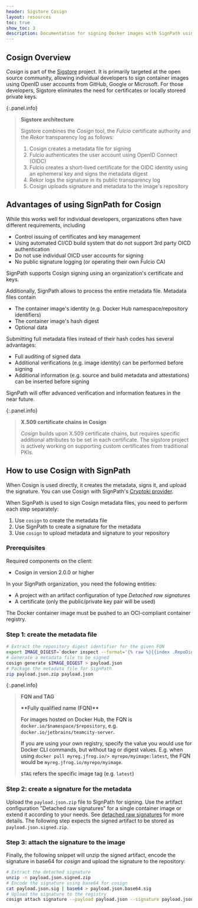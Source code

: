 ```yaml
---
header: Sigstore Cosign
layout: resources
toc: true
show_toc: 3
description: Documentation for signing Docker images with SignPath using Cosign
---
```


## Cosign Overview

_Cosign_ is part of the [Sigstore](https://www.sigstore.dev/) project. It is primarily targeted at the open source community, allowing individual developers to sign container images using OpenID user accounts from GitHub, Google or Microsoft. For those developers, Sigstore eliminates the need for certificates or locally storeed private keys.

{:.panel.info}
> **Sigstore architecture**
>
> Sigstore combines the _Cosign_ tool, the _Fulcio_ certificate authority and the _Rekor_ transparency log as follows:
>
> 1. Cosign creates a metadata file for signing
> 2. Fulcio authenticates the user account using OpenID Connect (OIDC)
> 3. Fulcio creates a short-lived certificate for the OIDC identity using an ephemeral key and signs the metadata digest
> 4. Rekor logs the signature in its public transparency log
> 5. Cosign uploads signature and metadata to the image's repository

## Advantages of using SignPath for Cosign

While this works well for individual developers, organizations often have different requirements, including

* Control issuing of certificates and key management
* Using automated CI/CD build system that do not support 3rd party OICD authentication
* Do not use individual OICD user accounts for signing
* No public signature logging (or operating their own Fulcio CA)

SignPath supports Cosign signing using an organization's certificate and keys.

Additionally, SignPath allows to process the entire metadata file. Metadata files contain

* The container image's identity (e.g. Docker Hub namespace/repository identifiers)
* The container image's hash digest
* Optional data

Submitting full metadata files instead of their hash codes has several advantages:

* Full auditing of signed data
* Additional verifications (e.g. image identity) can be performed before signing
* Additional information (e.g. source and build metadata and attestations) can be inserted before signing

SignPath will offer advanced verification and information features in the near future.

{:.panel.info}
> **X.509 certificate chains in Cosign**
>
> _Cosign_ builds upon X.509 certificate chains, but requires specific additional attributes to be set in each certificate. The sigstore project is actively working on supporting custom certificates from traditional PKIs.

## How to use Cosign with SignPath

When Cosign is used directly, it creates the metadata, signs it, and upload the signature. You can use Cosign with SignPath's [Cryptoki provider](/crypto-providers/cryptoki).

When SignPath is used to sign Cosign metadata files, you need to perform each step separately:

1. Use `cosign` to create the metadata file
2. Use SignPath to create a signature for the metadata 
3. Use `cosign` to upload metadata and signature to your repository

### Prerequisites

Required components on the client: 
* Cosign in version 2.0.0 or higher

In your SignPath organization, you need the following entities:
* A project with an artifact configuration of type _Detached raw signatures_
* A certificate (only the public/private key pair will be used)

The Docker container image must be pushed to an OCI-compliant container registry.

### Step 1: create the metadata file

~~~ bash
# Extract the repository digest identifier for the given FQN
export IMAGE_DIGEST=`docker inspect --format='{% raw %}{{index .RepoDigests 0}}{% endraw %}' "$FQN:$TAG"`
# Generate a metadata file to be signed
cosign generate $IMAGE_DIGEST > payload.json
# Package the metadata file for SignPath
zip payload.json.zip payload.json
~~~

{:.panel.info}
> **FQN and TAG**
>
> <a name="fqn"/> 
> **Fully qualified name (FQN)**
> 
> For images hosted on Docker Hub, the FQN is `docker.io/$namespace/$repository`, e.g. `docker.io/jetbrains/teamcity-server`. 
> 
> If you are using your own registry, specify the value you would use for Docker CLI commands, but without tag or digest values. E.g. when using `docker pull myreg.jfrog.io/> myrepo/myimage:latest`, the FQN would be `myreg.jfrog.io/myrepo/myimage`.
> 
> 
> `$TAG` refers the specific image tag (e.g. `latest`)

### Step 2: create a signature for the metadata

Upload the `payload.json.zip` file to SignPath for signing. Use the artifact configuration "Detached raw signatures" for a single container image or extend it according to your needs. See [detached raw signatures](/artifact-configuration/reference#create-raw-signature) for more details. The following step expects the signed artifact to be stored as `payload.json.signed.zip`.

### Step 3: attach the signature to the image

Finally, the following snippet will unzip the signed artifact, encode the signature in base64 for _cosign_ and upload the signature to the repository:

~~~ bash
# Extract the detached signature
unzip -n payload.json.signed.zip
# Encode the signature using base64 for cosign
cat payload.json.sig | base64 > payload.json.base64.sig
# Upload the signature to the registry
cosign attach signature --payload payload.json --signature payload.json.base64.sig $IMAGE_DIGEST
~~~
